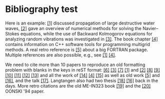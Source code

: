 <!-- !split -->
<!-- jupyter-book 02_19_testdoc.md -->
# Bibliography test

Here is an example: <a href="07_testdoc.html#Langtangen_Pedersen_2002">[1]</a> discussed propagation of
large destructive water waves, <a href="07_testdoc.html#Langtangen_et_al_2002">[2]</a> gave
an overview of numerical methods for solving the Navier&ndash;Stokes equations,
while the use of Backward Kolmogorov equations for analyzing
random vibrations was investigated in <a href="07_testdoc.html#Langtangen_1994a">[3]</a>.
The book chapter <a href="07_testdoc.html#Mardal_et_al_2003a">[4]</a> contains information on
C++ software tools for programming multigrid methods. A real retro
reference is <a href="07_testdoc.html#Langtangen_1988d">[5]</a> about a big FORTRAN package.
Multiple references are also possible, e.g., see
<a href="07_testdoc.html#Langtangen_Pedersen_2002">[1]</a> <a href="07_testdoc.html#Mardal_et_al_2003a">[4]</a>.

We need to cite more than 10 papers to reproduce an old formatting
problem with blanks in the keys in reST format:
<a href="07_testdoc.html#Langtangen_1992c">[6]</a> <a href="07_testdoc.html#Langtangen_1994a">[3]</a> <a href="07_testdoc.html#Mortensen_et_al_2011">[7]</a> <a href="07_testdoc.html#Langtangen_Pedersen_2002">[1]</a>
and
<a href="07_testdoc.html#Langtangen_et_al_2002">[2]</a> <a href="07_testdoc.html#Glimsdal_et_al_20006">[8]</a> <a href="07_testdoc.html#Rahman_et_al_2006b">[9]</a> <a href="07_testdoc.html#Haga_et_al_2011a">[10]</a> <a href="07_testdoc.html#Langtangen_2003a">[11]</a> <a href="07_testdoc.html#Langtangen_2008a">[12]</a> <a href="07_testdoc.html#Langtangen:95">[13]</a>
and all the work of
<a href="07_testdoc.html#Langtangen_2012">[14]</a> <a href="07_testdoc.html#Mardal_et_al_2003a">[4]</a> <a href="07_testdoc.html#Jeberg_et_al_2004">[15]</a> as well as
old work <a href="07_testdoc.html#Langtangen_1988d">[5]</a> and <a href="07_testdoc.html#Langtangen_1989e">[16]</a>, and the
talk <a href="07_testdoc.html#Langtangen_talk_2007a">[17]</a>.
Langtangen also had two thesis <a href="07_testdoc.html#Langtangen:85">[18]</a> <a href="07_testdoc.html#Langtangen_1989e">[16]</a>
back in the days.
More retro citations are
the old ME-IN323 book <a href="07_testdoc.html#Langtangen:91">[19]</a> and the
<a href="07_testdoc.html#Langtangen:94b">[20]</a> OONSKI '94 paper.

